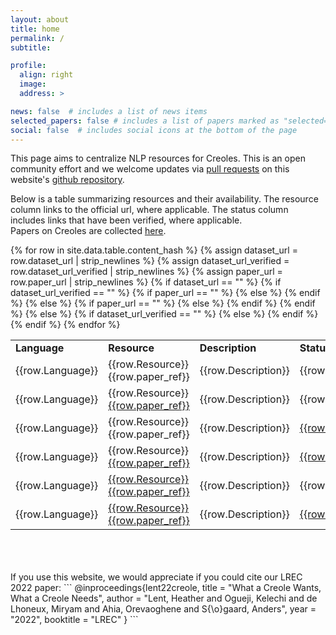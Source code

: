 ```yaml
---
layout: about
title: home
permalink: /
subtitle: 

profile:
  align: right
  image: 
  address: >

news: false  # includes a list of news items
selected_papers: false # includes a list of papers marked as "selected={true}"
social: false  # includes social icons at the bottom of the page
---
```


This page aims to centralize NLP resources for Creoles. This is an open community effort and we welcome updates via [pull requests](https://docs.github.com/es/pull-requests/collaborating-with-pull-requests/proposing-changes-to-your-work-with-pull-requests/about-pull-requests) on this website's [github repository](https://github.com/creole-nlp/creole-nlp.github.io).

Below is a table summarizing resources and their availability. The resource column links to the official url, where applicable. The status column includes links that have been verified, where applicable.  
Papers on Creoles are collected [here](/papers).

<table>
<tr>
  <td> <b> Language </b> </td>
  <td> <b> Resource </b> </td>
  <td> <b> Description </b> </td>
  <td> <b> Status </b> </td>
</tr>
<!-- TODO: there has to be a better way to do this :)-->
{% for row in site.data.table.content_hash %}
    {% assign dataset_url = row.dataset_url | strip_newlines %}
    {% assign dataset_url_verified = row.dataset_url_verified | strip_newlines %}
    {% assign paper_url = row.paper_url | strip_newlines %}
    {% if dataset_url == "" %}
        {% if dataset_url_verified == "" %}
            {% if paper_url == "" %}
                <tr>
                  <td>{{row.Language}}</td>
                  <td>{{row.Resource}} {{row.paper_ref}} </td>
                  <td>{{row.Description}}</td>
                  <td>{{row.Status}}</td>
                </tr>
            {% else %}
                <tr>
                  <td>{{row.Language}}</td>
                  <td>{{row.Resource}} <a href="{{row.paper_url}}">{{row.paper_ref}}</a></td>
                  <td>{{row.Description}}</td>
                  <td>{{row.Status}}</td>
                </tr>
            {% endif %}
        {% else %}
            {% if paper_url == "" %}
                <tr>
                  <td>{{row.Language}}</td>
                  <td>{{row.Resource}} {{row.paper_ref}}</a></td>
                  <td>{{row.Description}}</td>
                  <td><a href="{{row.dataset_url_verified}}">{{row.Status}}</a></td>
                </tr>
            {% else %}
                <tr>
                  <td>{{row.Language}}</td>
                  <td>{{row.Resource}} <a href="{{row.paper_url}}">{{row.paper_ref}}</a></td>
                  <td>{{row.Description}}</td>
                  <td><a href="{{row.dataset_url_verified}}">{{row.Status}}</a></td>
                </tr>
            {% endif %}
        {% endif %}
    {% else %}
        {% if dataset_url_verified == "" %}
            <tr>
              <td>{{row.Language}}</td>
              <td><a href="{{row.dataset_url}}">{{row.Resource}}</a> <a href="{{row.paper_url}}">{{row.paper_ref}}</a></td>
              <td>{{row.Description}}</td>
              <td>{{row.Status}}</td>
            </tr>
        {% else %}
            <tr>
              <td>{{row.Language}}</td>
              <td><a href="{{row.dataset_url}}">{{row.Resource}}</a> <a href="{{row.paper_url}}">{{row.paper_ref}}</a></td>
              <td>{{row.Description}}</td>
              <td><a href="{{row.dataset_url_verified}}">{{row.Status}}</a></td>
            </tr>
        {% endif %}
    {% endif %}
{% endfor %}
</table>

<br>
<br>
<br>
If you use this website, we would appreciate if you could cite our LREC 2022 paper:
```
@inproceedings{lent22creole,
  title = "What a Creole Wants, What a Creole Needs",
  author = "Lent, Heather and Ogueji, Kelechi and de Lhoneux, 
            Miryam and Ahia, Orevaoghene and S{\o}gaard, Anders",
  year = "2022",
  booktitle = "LREC"
}
```
